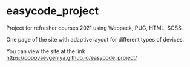 # easycode_project
Project for refresher courses 2021 using Webpack, PUG, HTML, SCSS.

One page of the site with adaptive layout for different types of devices. 

You can view the site at the link https://popovaevgeniya.github.io/easycode_project/
